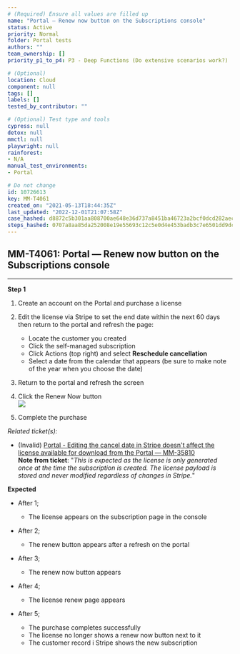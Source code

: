 ```yaml
---
# (Required) Ensure all values are filled up
name: "Portal — Renew now button on the Subscriptions console"
status: Active
priority: Normal
folder: Portal tests
authors: ""
team_ownership: []
priority_p1_to_p4: P3 - Deep Functions (Do extensive scenarios work?)

# (Optional)
location: Cloud
component: null
tags: []
labels: []
tested_by_contributor: ""

# (Optional) Test type and tools
cypress: null
detox: null
mmctl: null
playwright: null
rainforest: 
- N/A
manual_test_environments:
- Portal

# Do not change
id: 10726613
key: MM-T4061
created_on: "2021-05-13T18:44:35Z"
last_updated: "2022-12-01T21:07:58Z"
case_hashed: d8872c5b301aa808700ae648e36d737a8451ba46723a2bcf0dcd282aeccde5f2b3d73964782d9c221f9b4b84d4355327
steps_hashed: 0707a8aa85da252008e19e55693c12c5e0d4e453badb3c7e6501dd9dc4e3da6cd813ab750bbb00a056f73ffc5b0a121f
---
```


<!-- (Auto-generated) Based on frontmatter's "key" and "name" -->

## MM-T4061: Portal — Renew now button on the Subscriptions console

---

**Step 1**

1. Create an account on the Portal and purchase a license

2. Edit the license via Stripe to set the end date within the next 60 days then return to the portal and refresh the page:

   - Locate the customer you created
   - Click the self-managed subscription
   - Click Actions (top right) and select **Reschedule cancellation**
   - Select a date from the calendar that appears (be sure to make note of the year when you choose the date)

3. Return to the portal and refresh the screen

4. Click the Renew Now button\
   ![](https://cloudfront.tm4j.smartbear.com/tenant/ad722c15-e2a6-3788-82f3-92f99221f446/project/10302/embedded-f3277290f945470c4add5d21ef3dc7ca7b74388fc7152bfb6b99ae58c66a95a8-1620929730574-Screen+Shot+2021-05-13+at+2.13.34+PM.png)

5. Complete the purchase

_Related ticket(s):_

- (Invalid) [Portal - Editing the cancel date in Stripe doesn't affect the license available for download from the Portal — MM-35810](https://mattermost.atlassian.net/browse/MM-35810)\
  **Note from ticket**: "_This is expected as the license is only generated once at the time the subscription is created. The license payload is stored and never modified regardless of changes in Stripe._"

**Expected**

- After 1;

  - The license appears on the subscription page in the console

- After 2;

  - The renew button appears after a refresh on the portal

- After 3;

  - The renew now button appears

- After 4;

  - The license renew page appears

- After 5;

  - The purchase completes successfully
  - The license no longer shows a renew now button next to it
  - The customer record i Stripe shows the new subscription
